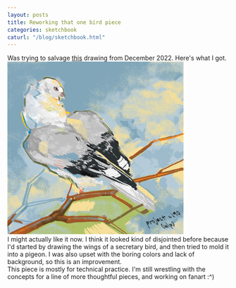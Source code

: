 ```yaml
---
layout: posts
title: Reworking that one bird piece
categories: sketchbook
caturl: "/blog/sketchbook.html"
---
```

Was trying to salvage <a href="/sketchbook/2022/12/08/bird_test.html" target="_blank"><u>t</u>his</a> drawing from December 2022. Here's what I got.
<br><img src="/images/for-posts/bird_test_mspaint_re.png" width="400px">
<br>I might actually like it now. I think it looked kind of disjointed before because I'd started by drawing the wings of a secretary bird, and then tried to mold it into a pigeon. I was also upset with the boring colors and lack of background, so this is an improvement.
<br>This piece is mostly for technical practice. I'm still wrestling with the concepts for a line of more thoughtful pieces, and working on fanart :^)